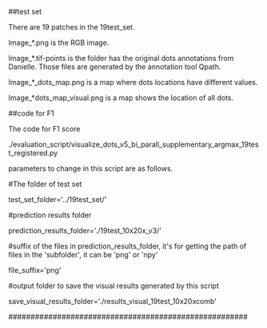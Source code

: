 ##test set

There are 19 patches in the 19test_set.

Image_*.png is the RGB image.

Image_*.tif-points  is the folder has the original dots annotations from Danielle. Those files are generated by the annotation tool Qpath.

Image_*_dots_map.png is a map where dots locations have different values. 

Image_*dots_map_visual.png is a map shows the location of all dots.

##code for F1

The code for F1 score

./evaluation_script/visualize_dots_v5_bi_parall_supplementary_argmax_19test_registered.py

parameters to change in this script are as follows.

#The folder of test set

test_set_folder='../19test_set/'

#prediction results folder

prediction_results_folder='./19test_10x20x_v3/'

#suffix of the files in prediction_results_folder, it's for getting the path of files in the 'subfolder', it can be 'png' or 'npy'

file_suffix='png'

#output folder to save the visual results generated by this script

save_visual_results_folder='./results_visual_19test_10x20xcomb'

######################################################


